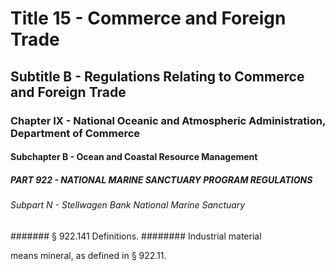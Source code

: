 
# Title 15 - Commerce and Foreign Trade
## Subtitle B - Regulations Relating to Commerce and Foreign Trade
### Chapter IX - National Oceanic and Atmospheric Administration, Department of Commerce
#### Subchapter B - Ocean and Coastal Resource Management
##### PART 922 - NATIONAL MARINE SANCTUARY PROGRAM REGULATIONS
###### Subpart N - Stellwagen Bank National Marine Sanctuary
####### § 922.141 Definitions.
######## Industrial material

means mineral, as defined in § 922.11.
